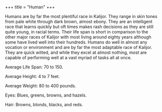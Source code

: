 +++
title = "Human"
+++

Humans are by far the most plentiful race in Kalijor. They range in skin tones from pale white through dark brown, almost ebony. They are an intelligent race that learns quickly but oft times makes rash decisions as they are still quite young, in racial terms. Their life span is short in comparison to the other major races of Kalijor with most living around eighty years although some have lived well into their hundreds. Humans do well in almost any vocation or environment and are by far the most adaptable race of Kalijor. They are quick witted, and while they excel at almost nothing, most are capable of performing well at a vast myriad of tasks all at once.

Average Life Span: 70 to 150.

Average Height: 4 to 7 feet.

Average Weight: 80 to 400 pounds.

Eyes: Blues, greens, browns, and hazels.

Hair: Browns, blonds, blacks, and reds.
